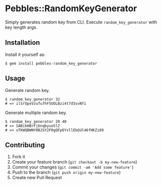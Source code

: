# Pebbles::RandomKeyGenerator

Simply generates random key from CLI. Execute `random_key_generator` with key length args.

## Installation

Install it yourself as:

    $ gem install pebbles-random_key_generator

## Usage

Generate random key.

    $ random_key_generator 32
    # => ilSrOpeVzuTu7hF5UOLBzi4t7d3svNfi

Generate multiple random key.

    $ random_key_generator 20 40
    # => SABikHBrFjbnqbyuo5lZ
    # => uTKWQBWNY0BJSY2F0gQFp6YvllEbGUl46fHKZi89

## Contributing

1. Fork it
2. Create your feature branch (`git checkout -b my-new-feature`)
3. Commit your changes (`git commit -am 'Add some feature'`)
4. Push to the branch (`git push origin my-new-feature`)
5. Create new Pull Request
